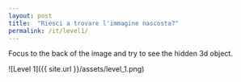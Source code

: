 ```yaml
---
layout: post
title:  "Riesci a trovare l'immagine nascosta?"
permalink: /it/level1/
---
```

Focus to the back of the image and try to see the hidden 3d object.

![Level 1]({{ site.url }}/assets/level_1.png)